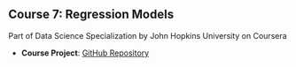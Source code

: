 ## Course 7: Regression Models
Part of Data Science Specialization by John Hopkins University on Coursera

* <b>Course Project</b>: <a href="https://github.com/xujiachang1024/Regression_Project">GitHub Repository</a>